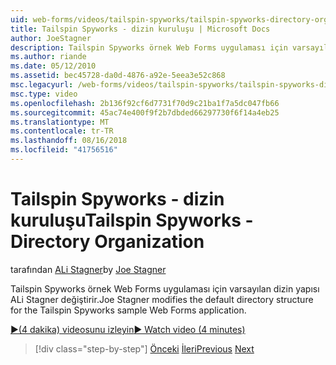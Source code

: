 ```yaml
---
uid: web-forms/videos/tailspin-spyworks/tailspin-spyworks-directory-organization
title: Tailspin Spyworks - dizin kuruluşu | Microsoft Docs
author: JoeStagner
description: Tailspin Spyworks örnek Web Forms uygulaması için varsayılan dizin yapısı ALi Stagner değiştirir.
ms.author: riande
ms.date: 05/12/2010
ms.assetid: bec45728-da0d-4876-a92e-5eea3e52c868
msc.legacyurl: /web-forms/videos/tailspin-spyworks/tailspin-spyworks-directory-organization
msc.type: video
ms.openlocfilehash: 2b136f92cf6d7731f70d9c21ba1f7a5dc047fb66
ms.sourcegitcommit: 45ac74e400f9f2b7dbded66297730f6f14a4eb25
ms.translationtype: MT
ms.contentlocale: tr-TR
ms.lasthandoff: 08/16/2018
ms.locfileid: "41756516"
---
```

<a name="tailspin-spyworks---directory-organization"></a><span data-ttu-id="e28ef-103">Tailspin Spyworks - dizin kuruluşu</span><span class="sxs-lookup"><span data-stu-id="e28ef-103">Tailspin Spyworks - Directory Organization</span></span>
====================
<span data-ttu-id="e28ef-104">tarafından [ALi Stagner](https://github.com/JoeStagner)</span><span class="sxs-lookup"><span data-stu-id="e28ef-104">by [Joe Stagner](https://github.com/JoeStagner)</span></span>

<span data-ttu-id="e28ef-105">Tailspin Spyworks örnek Web Forms uygulaması için varsayılan dizin yapısı ALi Stagner değiştirir.</span><span class="sxs-lookup"><span data-stu-id="e28ef-105">Joe Stagner modifies the default directory structure for the Tailspin Spyworks sample Web Forms application.</span></span>

[<span data-ttu-id="e28ef-106">&#9654;(4 dakika) videosunu izleyin</span><span class="sxs-lookup"><span data-stu-id="e28ef-106">&#9654; Watch video (4 minutes)</span></span>](https://channel9.msdn.com/Blogs/ASP-NET-Site-Videos/tailspin-spyworks-directory-organization)

> [!div class="step-by-step"]
> <span data-ttu-id="e28ef-107">[Önceki](tailspin-spyworks-intro-ui-and-edm.md)
> [İleri](tailspin-spyworks-category-menu.md)</span><span class="sxs-lookup"><span data-stu-id="e28ef-107">[Previous](tailspin-spyworks-intro-ui-and-edm.md)
[Next](tailspin-spyworks-category-menu.md)</span></span>
